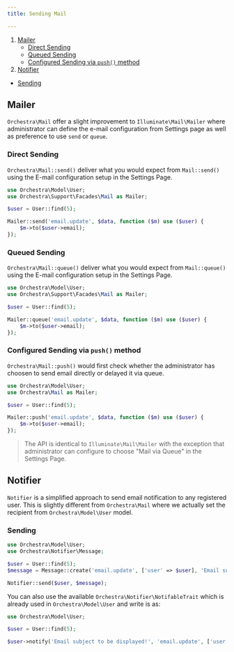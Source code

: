 ```yaml
---
title: Sending Mail

---
```


1. [Mailer](#mailer)
   - [Direct Sending](#mailer-send)
   - [Queued Sending](#mailer-queue)
   - [Configured Sending via `push()` method](#mailer-push)
2. [Notifier](#notifier)
  - [Sending](#notifier-send)

<a name="mailer"></a>
## Mailer

`Orchestra\Mail` offer a slight improvement to `Illuminate\Mail\Mailer` where administrator can define the e-mail configuration from Settings page as well as preference to use `send` or `queue`.

<a name="mailer-send"></a>
### Direct Sending

`Orchestra\Mail::send()` deliver what you would expect from `Mail::send()` using the E-mail configuration setup in the Settings Page.

```php
use Orchestra\Model\User;
use Orchestra\Support\Facades\Mail as Mailer;

$user = User::find(5);

Mailer::send('email.update', $data, function ($m) use ($user) {
	$m->to($user->email);
});
```

<a name="mailer-queue"></a>
### Queued Sending

`Orchestra\Mail::queue()` deliver what you would expect from `Mail::queue()` using the E-mail configuration setup in the Settings Page.

```php
use Orchestra\Model\User;
use Orchestra\Support\Facades\Mail as Mailer;

$user = User::find(5);

Mailer::queue('email.update', $data, function ($m) use ($user) {
	$m->to($user->email);
});
```

<a name="mailer-push"></a>
### Configured Sending via `push()` method

`Orchestra\Mail::push()` would first check whether the administrator has choosen to send email directly or delayed it via queue.

```php
use Orchestra\Model\User;
use Orchestra\Mail as Mailer;

$user = User::find(5);

Mailer::push('email.update', $data, function ($m) use ($user) {
	$m->to($user->email);
});
```

> The API is identical to `Illuminate\Mail\Mailer` with the exception that administrator can configure to choose "Mail via Queue" in the Settings Page.

<a name="notifier"></a>
## Notifier

`Notifier` is a simplified approach to send email notification to any registered user. This is slightly different from `Orchestra\Mail` where we actually set the recipient from `Orchestra\Model\User` model.

<a name="notifier-send"></a>
### Sending

```php
use Orchestra\Model\User;
use Orchestra\Notifier\Message;

$user = User::find(5);
$message = Message::create('email.update', ['user' => $user], 'Email subject to be displayed!');

Notifier::send($user, $message);
```

You can also use the available `Orchestra\Notifier\NotifableTrait` which is already used in `Orchestra\Model\User` and write is as:

```php
use Orchestra\Model\User;

$user = User::find(5);

$user->notify('Email subject to be displayed!', 'email.update', ['user' => $user]);
```

